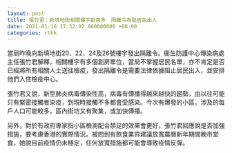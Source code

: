 ```yaml
---
layout: post
title: 張竹君：新填地街相關樓宇劏房多　隔離令為阻居民出入
date: 2021-01-16 17:32:02.000000000 +08:00
categories: rthk
---
```


當局昨晚向新填地街20、22、24及26號樓宇發出隔離令。衞生防護中心傳染病處主任張竹君解釋，相關樓宇有多個劏房單位，當局不掌握居民名單，亦不肯定是否已經將所有相關人士送往檢疫，發出隔離令是需要法律依據阻止居民出入，並安排他們入住檢疫中心。

張竹君又說，新型肺炎病毒傳染性高，病毒有傳播得越來越快的趨勢，由以往可能只有緊密接觸者染疫，到現時接觸不多都會受感染。今次有爆發的小區，涉及的每戶人口可能較多，區內街坊又有聚集，或加快傳播。

另外，對於有政府專家指小區檢測配合禁足的效果會更好，張竹君回應說是否加強措施，要考慮香港的實際情況。被問到有飲食業界建議放寬農曆新年期間晚市堂食，她說目前疫情仍未穩定，任何放寬措施都可能會導致疫情反彈。
